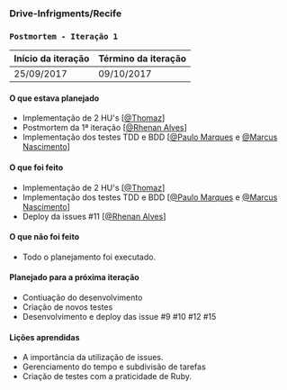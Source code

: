 ### Drive-Infrigments/Recife
### `Postmortem - Iteração 1`

Início da iteração | Término da iteração
-------------------|--------------------
25/09/2017 | 09/10/2017


#### O que estava planejado

- Implementação de 2 HU's [[@Thomaz](https://github.com/thomazbmaciel)]
- Postmortem da 1ª iteração [[@Rhenan Alves](https://github.com/rhenanalves)]
- Implementação dos testes TDD e BDD [[@Paulo Marques](https://github.com/pemsm) e [@Marcus Nascimento](https://github.com/marcustib)]


#### O que foi feito

- Implementação de 2 HU's [[@Thomaz](https://github.com/thomazbmaciel)]
- Implementação dos testes TDD e BDD [[@Paulo Marques](https://github.com/pemsm) e [@Marcus Nascimento](https://github.com/marcustib)]
- Deploy da issues #11 [[@Rhenan Alves](https://github.com/rhenanalves)]


#### O que não foi feito

- Todo o planejamento foi executado. 

#### Planejado para a próxima iteração

- Contiuação do desenvolvimento 
- Criação de novos testes 
- Desenvolvimento e deploy das issue #9 #10 #12 #15

#### Lições aprendidas

- A importância da utilização de issues.
- Gerenciamento do tempo e subdivisão de tarefas
- Criação de testes com a praticidade de Ruby. 
